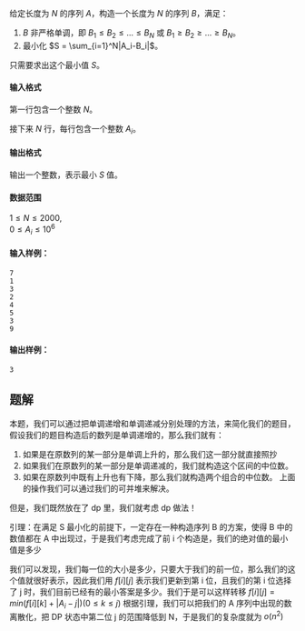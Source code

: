 给定长度为 $N$ 的序列 $A$，构造一个长度为 $N$ 的序列 $B$，满足：

1.  $B$ 非严格单调，即 $B_1 \le B_2 \le … \le B_N$ 或 $B_1 \ge B_2 \ge … \ge B_N$。
2.  最小化 $S = \sum_{i=1}^N|A_i-B_i|$。

只需要求出这个最小值 $S$。

#### 输入格式

第一行包含一个整数 $N$。

接下来 $N$ 行，每行包含一个整数 $A_i$。

#### 输出格式

输出一个整数，表示最小 $S$ 值。

#### 数据范围

$1 \le N \le 2000$,  
$0 \le A_i \le 10^6$

#### 输入样例：

```
7
1
3
2
4
5
3
9
```

#### 输出样例：

```
3
```


## 题解
本题，我们可以通过把单调递增和单调递减分别处理的方法，来简化我们的题目，假设我们的题目构造后的数列是单调递增的，那么我们就有：
1. 如果是在原数列的某一部分是单调上升的，那么我们这一部分就直接照抄
2. 如果我们在原数列的某一部分是单调递减的，我们就构造这个区间的中位数。
3. 如果在原数列中既有上升也有下降，那么我们就构造两个组合的中位数。
上面的操作我们可以通过我们的可并堆来解决。

但是，我们既然放在了 dp 里，我们就考虑 dp 做法！

引理：在满足 S 最小化的前提下，一定存在一种构造序列 B 的方案，使得 B 中的数值都在 A 中出现过，于是我们考虑完成了前 i 个构造是，我们的绝对值的最小值是多少

我们可以发现，我们每一位的大小是多少，只要大于我们的前一位，那么我们的这个值就很好表示，因此我们用 $f[i][j]$ 表示我们更新到第 i 位，且我们的第 i 位选择了 j 时，我们目前已经有的最小答案是多少。我们于是可以这样转移
$f[i][j]=min(f[i][k]+|A_{i}-j|)(0\leq k\leq j)$
根据引理，我们可以把我们的 A 序列中出现的数离散化，把 DP 状态中第二位 j 的范围降低到 N，于是我们的复杂度就为 $o(n^2)$